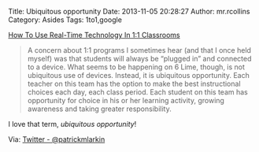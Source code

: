 Title: Ubiquitous opportunity
Date: 2013-11-05 20:28:27
Author: mr.rcollins
Category: Asides
Tags: 1to1,google

[How To Use Real-Time Technology In 1:1 Classrooms](http://www.edudemic.com/real-time-technology-in-11-classrooms/)

>A concern about 1:1 programs I sometimes hear (and that I once held myself) was that students will always be “plugged in” and connected to a device. What seems to be happening on 6 Lime, though, is not ubiquitous use of devices. Instead, it is ubiquitous opportunity. Each teacher on this team has the option to make the best instructional choices each day, each class period. Each student on this team has opportunity for choice in his or her learning activity, growing awareness and taking greater responsibility.

I love that term, *ubiquitous opportunity*!

Via: [Twitter - @patrickmlarkin](https://mobile.twitter.com/patrickmlarkin/status/397569008331137025?screen_name=patrickmlarkin&) 